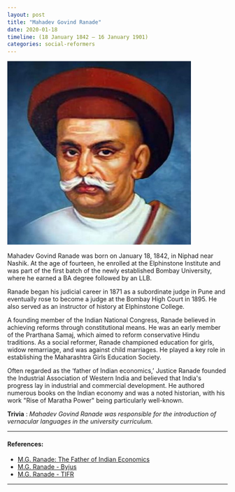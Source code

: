 ```yaml
---
layout: post
title: "Mahadev Govind Ranade"
date: 2020-01-18
timeline: (18 January 1842 – 16 January 1901)
categories: social-reformers
---
```


<img src="/images/Mahadev_Govind_Ranade.jpg" alt="Mahadev Govind Ranade Image" class="circular-img" />

Mahadev Govind Ranade was born on January 18, 1842, in Niphad near Nashik. At the age of fourteen, he enrolled at the Elphinstone Institute and was part of the first batch of the newly established Bombay University, where he earned a BA degree followed by an LLB.

Ranade began his judicial career in 1871 as a subordinate judge in Pune and eventually rose to become a judge at the Bombay High Court in 1895. He also served as an instructor of history at Elphinstone College.

A founding member of the Indian National Congress, Ranade believed in achieving reforms through constitutional means. He was an early member of the Prarthana Samaj, which aimed to reform conservative Hindu traditions. As a social reformer, Ranade championed education for girls, widow remarriage, and was against child marriages. He played a key role in establishing the Maharashtra Girls Education Society.

Often regarded as the ‘father of Indian economics,’ Justice Ranade founded the Industrial Association of Western India and believed that India's progress lay in industrial and commercial development. He authored numerous books on the Indian economy and was a noted historian, with his work "Rise of Maratha Power" being particularly well-known.

__Trivia__ : *Mahadev Govind Ranade was responsible for the introduction of vernacular languages in the university curriculum.*

---

#### References:
- [M.G. Ranade: The Father of Indian Economics](https://theprint.in/theprint-profile/mg-ranade-the-father-of-indian-economics-who-also-fought-for-widow-remarriage/349237/)
- [M.G. Ranade - Byjus](https://byjus.com/free-ias-prep/this-day-in-history-jan16/)
- [M.G. Ranade - TIFR](https://theory.tifr.res.in/bombay/persons/mg-ranade.html)

---
